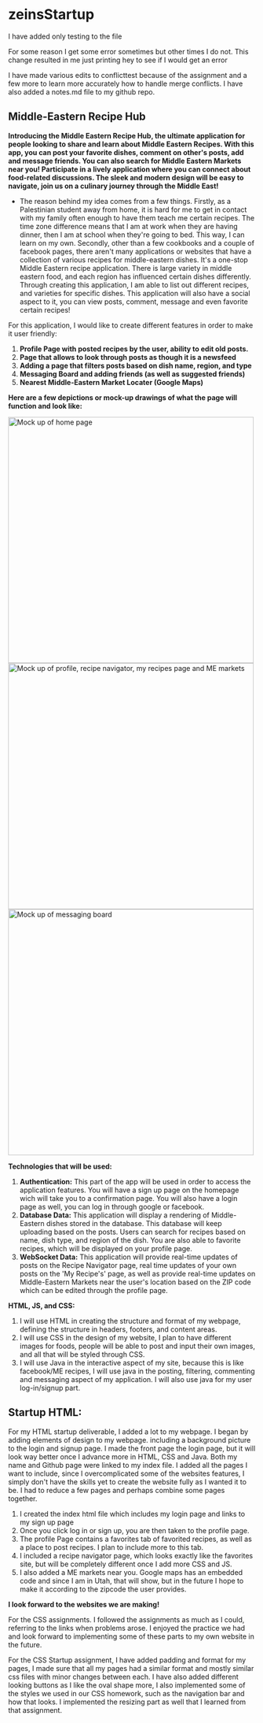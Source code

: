 # zeinsStartup
 I have added only testing to the file

 For some reason I get some error sometimes but other times I do not. This change resulted in me just printing hey to see if I would get an error

 I have made various edits to conflicttest because of the assignment and a few more to learn more accurately how to handle merge conflicts. I have also added a notes.md file to my github repo.
 

## Middle-Eastern Recipe Hub

**Introducing the Middle Eastern Recipe Hub, the ultimate application for people looking to share and learn about Middle Eastern Recipes. With this app, you can post your favorite dishes, comment on other's posts, add and message friends. You can also search for Middle Eastern Markets near you! Participate in a lively application where you can connect about food-related discussions. The sleek and modern design will be easy to navigate, join us on a culinary journey through the Middle East!**

- The reason behind my idea comes from a few things. Firstly, as a Palestinian student away from home, it is hard for me to get in contact with my family often enough to have them teach me certain recipes. The time zone difference means that I am at work when they are having dinner, then I am at school when they're going to bed. This way, I can learn on my own. Secondly, other than a few cookbooks and a couple of facebook pages, there aren't many applications or websites that have a collection of various recipes for middle-eastern dishes. It's a one-stop Middle Eastern recipe application. There is large variety in middle eastern food, and each region has influenced certain dishes differently. Through creating this application, I am able to list out different recipes, and varieties for specific dishes. This application will also have a social aspect to it, you can view posts, comment, message and even favorite certain recipes!
 
 
For this application, I would like to create different features in order to make it user friendly:

1. **Profile Page with posted recipes by the user, ability to edit old posts.**
2. **Page that allows to look through posts as though it is a newsfeed**
3. **Adding a page that filters posts based on dish name, region, and type**
4. **Messaging Board and adding friends (as well as suggested friends)**
5. **Nearest Middle-Eastern Market Locater (Google Maps)**

**Here are a few depictions or mock-up drawings of what the page will function and look like:**

<img width="500" alt="Mock up of home page" src="https://user-images.githubusercontent.com/118689776/236571511-129dccbc-cc89-49c0-8274-96543b18afef.png">
<img width="500" alt="Mock up of profile, recipe navigator, my recipes page and ME markets" src="https://user-images.githubusercontent.com/118689776/236571562-479b5968-ea3b-4a06-a17f-bbb0679bebf2.png">
<img width="500" alt="Mock up of messaging board" src="https://user-images.githubusercontent.com/118689776/236571668-3f77fee5-9bd8-4185-8445-b69db7b88112.png">


**Technologies that will be used:**
1. **Authentication:** This part of the app will be used in order to access the application features. You will have a sign up page on the homepage wich will take you to a confirmation page. You will also have a login page as well, you can log in through google or facebook.
2. **Database Data:** This application will display a rendering of Middle-Eastern dishes stored in the database. This database will keep uploading based on the posts. Users can search for recipes based on name, dish type, and region of the dish. You are also able to favorite recipes, which will be displayed on your profile page.
3. **WebSocket Data:** This application will provide real-time updates of posts on the Recipe Navigator page, real time updates of your own posts on the 'My Recipe's' page, as well as provide real-time updates on Middle-Eastern Markets near the user's location based on the ZIP code which can be edited through the profile page.

**HTML, JS, and CSS:**
1. I will use HTML in creating the structure and format of my webpage, defining the structure in headers, footers, and content areas.
2. I will use CSS in the design of my website, I plan to have different images for foods, people will be able to post and input their own images, and all that will be styled through CSS.
3. I will use Java in the interactive aspect of my site, because this is like facebook/ME recipes, I will use java in the posting, filtering, commenting and messaging aspect of my application. I will also use java for my user log-in/signup part.



## Startup HTML:
  For my HTML startup deliverable, I added a lot to my webpage.
  I began by adding elements of design to my webpage. including a background picture to the login and signup page. I made the front page the login page, but it will look way better once I advance more in HTML, CSS and Java. Both my name and Github page were linked to my index file. I added all the pages I want to include, since I overcomplicated some of the websites features, I simply don't have the skills yet to create the website fully as I wanted it to be. I had to reduce a few pages and perhaps combine some pages together. 
  1. I created the index html file which includes my login page and links to my sign up page
  2. Once you click log in or sign up, you are then taken to the profile page.
  3. The profile Page contains a favorites tab of favorited recipes, as well as a place to post recipes. I plan to include more to this tab.
  4. I included a recipe navigator page, which looks exactly like the favorites site, but will be completely different once I add more CSS and JS.
  5. I also added a ME markets near you. Google maps has an embedded code and since I am in Utah, that will show, but in the future I hope to make it according to the zipcode the user provides.


**I look forward to the websites we are making!**

 For the CSS assignments. I followed the assignments as much as I could, referring to the links when problems arose. I enjoyed the practice we had and look forward to implementing some of these parts to my own website in the future.

For the CSS Startup assignment, I have added padding and format for my pages, I made sure that all my pages had a similar format and mostly similar css files with minor changes between each. I have also added different looking buttons as I like the oval shape more, I also implemented some of the styles we used in our CSS homework, such as the navigation bar and how that looks. I implemented the resizing part as well that I learned from that assignment.
